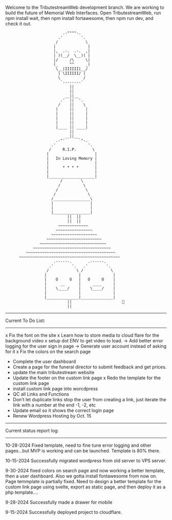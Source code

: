 Welcome to the TributestreamWeb development branch.
We are working to build the future of Memorial Web Interfaces.
Open TributestreamWeb, run npm install wait, then npm install fortawesome, then npm run dev, and check it out.

                             .-""""-.
                           .'        '.
                          /            \
                         |              |
                         |,  .-.  .-.  ,|
                         | )(__/  \__)( |
                         |/     /\     \|
                         (_     ^^     _)
                          \__|IIIIII|__/
                           | \IIIIII/ |
                           \          /
                            `--------`
                                ||
                                ||
                              __||__
                            .'  ||  '.
                           /    ||    \
                          |     ||     |
                          |     ||     |
                          |     ||     |
                          |     ||     |
                          |____ || ____|
                                ||
                              __||__
                          .-"'      `"-.
                        .'              '.
                       /     R.I.P.       \
                      |                    |
                      |   In Loving Memory |
                      |                    |
                      |      * * * *       |
                      |                    |
                      |____________________|
                            /        \
                           /          \
                          /            \
                         /              \
                        /________________\
                        |                |
                        |                |
                        |________________|
                               ||  ||
                               ||  ||
                           ~~~~~~~~~~~~~
                          ~~~~~~~~~~~~~~~~
                        ~~~~~~~~~~~~~~~~~~~~
                      ~~~~~~~~~~~~~~~~~~~~~~~~
                   ~~~~~~~~~~~~~~~~~~~~~~~~~~~~~
                ~~~~~~~~~~~~~~~~~~~~~~~~~~~~~~~~~~
             ~~~~~~~~~~~~~~~~~~~~~~~~~~~~~~~~~~~~~~~
          ~~~~~~~~~~~~~~~~~~~~~~~~~~~~~~~~~~~~~~~~~~~~
                         .------.       .------.
                       .'        '.   .'        '.
                      /            \ /            \
                     |              |              |
                     |    O     O   |   O     O    |
                     |      __      |     ____     |
                     |    \____/    |    \____/    |
                     |              |              |
                     |______________|______________|
                               ||                      🌙
                               ||

*******************
Current To Do List:
*******************
x Fix the font on the site
x Learn how to store media to cloud flare for the background video
x setup dot ENV to get video to load.
-> Add better error logging for the user sign in page
-> Generate user account instead of asking for it
x Fix the colors on the search page
- Complete the user dashboard
- Create a page for the funeral director to submit feedback and get prices.
- update the main tributestream website
- Update the footer on the custom link page
x Redo the template for the custom link page
- install custom link page into worcdpress
- QC all Links and Functions
- Don't let duplicate links stop the user from creating a link, just iterate the link with a number at the end -1, -2, etc
- Update email so it shows the correct login page
- Renew Wordpress Hosting by Oct. 15 


**************************
Current status report log:
**************************

10-28-2024
Fixed template, need to fine tune error logging and other pages...but MVP is working and can be launched. Template is 80% there. 

10-15-2024
Successfully migrated wordpress from old server to VPS server. 

9-30-2024 
fixed colors on search page and now working a better template, then a user dashboard.  Also we gotta install fontawesome from now on. Page temmplate is partially fixed. Need to design a better template for the custom link page using svelte, export as static page, and then deploy it as a php template....

9-28-2024
Successfully made a drawer for mobile 

9-15-2024 
Successfully deployed project to cloudflare.